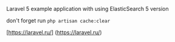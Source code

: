 
 Laravel 5 example application with using ElasticSearch 5 version

don't forget run `php artisan cache:clear`

[https://laravel.ru/] (https://laravel.ru/)